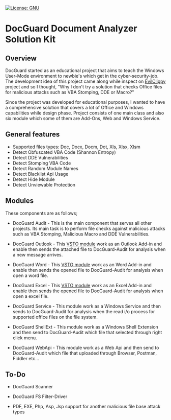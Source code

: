 [![License: GNU ](https://img.shields.io/badge/License-GPL%20v2-blue.svg)](https://www.gnu.org/licenses/old-licenses/gpl-2.0.en.html)

# DocGuard Document Analyzer Solution Kit

## Overview
DocGuard started as an educational project that aims to teach the Windows User-Mode environment to newbie's which get in the cyber-security-job. The development idea of this project came along while inspect on [EvilClippy](https://github.com/outflanknl/EvilClippy) project and so I thought, "Why I don't try a solution that checks Office files for malicious attacks such as VBA Stomping, DDE or Macro?" 

Since the project was developed for educational purposes, I wanted to have a comprehensive solution that covers a lot of Office and Windows capabilities while design phase. Project consists of one main class and also six module which some of them are Add-Ons, Web and Windows Service. 

## General features

* Supported files types: Doc, Docx, Docm, Dot, Xls, Xlsx, Xlsm 
* Detect Obfuscated VBA Code (Shannon Entropy)
* Detect DDE Vulnerabilities
* Detect Stomping VBA Code
* Detect Random Module Names
* Detect Blacklist Api Usage
* Detect Hide Module
* Detect Unviewable Protection

## Modules
These components are as follows;

* DocGuard Audit - This is the main component that serves all other projects. Its main task is to perform file checks against malicious attacks such as VBA Stomping, Malicious Macro and DDE Vulnerabilities.

* DocGuard Outlook - This [VSTO module](https://docs.microsoft.com/en-us/visualstudio/vsto/create-vsto-add-ins-for-office-by-using-visual-studio?view=vs-2019) work as an Outlook Add-in and enable then sends the attached file to DocGuard-Audit for analysis when a new message arrives.

* DocGuard Word - This [VSTO module](https://docs.microsoft.com/en-us/visualstudio/vsto/create-vsto-add-ins-for-office-by-using-visual-studio?view=vs-2019) work as an Word Add-in and enable then sends the opened file to DocGuard-Audit for analysis when open a word file. 

* DocGuard Excel - This [VSTO module](https://docs.microsoft.com/en-us/visualstudio/vsto/create-vsto-add-ins-for-office-by-using-visual-studio?view=vs-2019) work as an Excel Add-in and enable then sends the opened file to DocGuard-Audit for analysis when open a excel file. 

* DocGuard Service - This module work as a Windows Service and then sends to DocGuard-Audit for analysis when the read i/o process for supported office files on the file system. 

* DocGuard ShellExt - This module work as a Windows Shell Extension and then send to DocGuard-Audit which file that selected through right click menu.

* DocGuard WebApi - This module work as a Web Api and then send to DocGuard-Audit which file that uploaded through Browser, Postman, Fiddler etc...   

## To-Do

* DocGuard Scanner

* DocGuard FS Filter-Driver

* PDF, EXE, Php, Asp, Jsp support for another malicious file base attack types